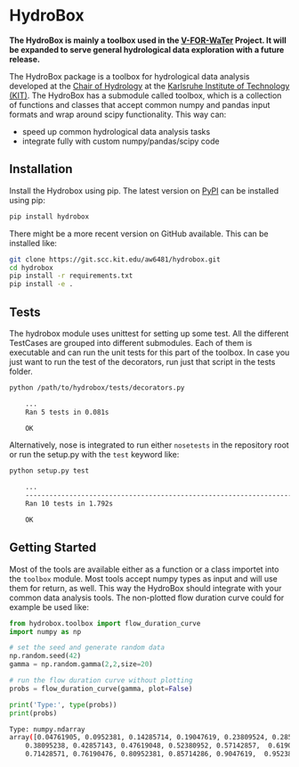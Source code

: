 # HydroBox

**The HydroBox is mainly a toolbox used in the [V-FOR-WaTer](https://vforwater.de) Project. It will be expanded to
serve general hydrological data exploration with a future release.**


The HydroBox package is a toolbox for hydrological data analysis developed at the
[Chair of Hydrology](https://hyd.iwg.kit.edu/english/index.php) at the
[Karlsruhe Institute of Technology (KIT)](https://kit.edu/english/index.php).
The HydroBox has a submodule called toolbox, which is a collection of functions and classes that accept common
numpy and pandas input formats and wrap around scipy functionality. This way can:

- speed up common hydrological data analysis tasks
- integrate fully with custom numpy/pandas/scipy code


## Installation

Install the Hydrobox using pip. The latest version on [PyPI](https://pypi.python.org/pypi/hydrobox) can
be installed using pip:

```bash
pip install hydrobox
```

There might be a more recent version on GitHub available. This can be installed like:

```bash
git clone https://git.scc.kit.edu/aw6481/hydrobox.git
cd hydrobox
pip install -r requirements.txt
pip install -e .
```
    

## Tests

The hydrobox module uses unittest for setting up some test. All the different TestCases are grouped into
different submodules. Each of them is executable and can run the unit tests for this part of the toolbox.
In case you just want to run the test of the decorators, run just that script in the tests folder.

```bash
python /path/to/hydrobox/tests/decorators.py 

    ...
    Ran 5 tests in 0.081s

    OK
```


Alternatively, nose is integrated to run either `nosetests` in the repository root
or run the setup.py with the `test` keyword like:

```bash
python setup.py test

    ...
    ----------------------------------------------------------------------
    Ran 10 tests in 1.792s

    OK

```


## Getting Started


Most of the tools are available either as a function or a class importet into the `toolbox` module.
Most tools accept numpy types as input and will use them for return, as well. This way the HydroBox should
integrate with your common data analysis tools. The non-plotted flow duration curve could for example be used
like:

```python
from hydrobox.toolbox import flow_duration_curve
import numpy as np

# set the seed and generate random data
np.random.seed(42)
gamma = np.random.gamma(2,2,size=20)

# run the flow duration curve without plotting
probs = flow_duration_curve(gamma, plot=False)

print('Type:', type(probs))
print(probs)
```

```bash
Type: numpy.ndarray
array([0.04761905, 0.0952381, 0.14285714, 0.19047619, 0.23809524, 0.28571429,  0.33333333,
    0.38095238, 0.42857143, 0.47619048, 0.52380952, 0.57142857,  0.61904762,  0.66666667,
    0.71428571, 0.76190476, 0.80952381, 0.85714286, 0.9047619,  0.95238095])
```

